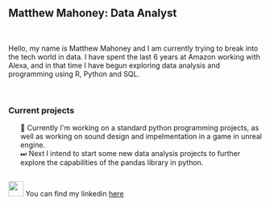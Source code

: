 <h2>Matthew Mahoney: Data Analyst</h2>
<br>
<p>Hello, my name is Matthew Mahoney and I am currently trying to break into the tech world in data. I have spent the last 6 years at Amazon working with Alexa, and in that time I have begun exploring data analysis and programming using R, Python and SQL.</p>
<br>
<h3>Current projects</h3>
<ul style="list-style: none;">
  <li>🚧 Currently I'm working on a standard python programming projects, as well as working on sound design and impelmentation in a game in unreal engine.</li>
  <li>
  <li>⏭ Next I intend to start some new data analysis projects to further explore the capabilities of the pandas library in python.</li>
</ul>

<img src="https://www.iconninja.com/files/646/741/224/original-linkedin-color-icon.png" style="width: auto; height: 30px; cursor: none; margin-top: 15px;"/> You can find my linkedin <a href="https://www.linkedin.com/in/matthew-mahoney-2b229296/" target="_blank">here</a>
